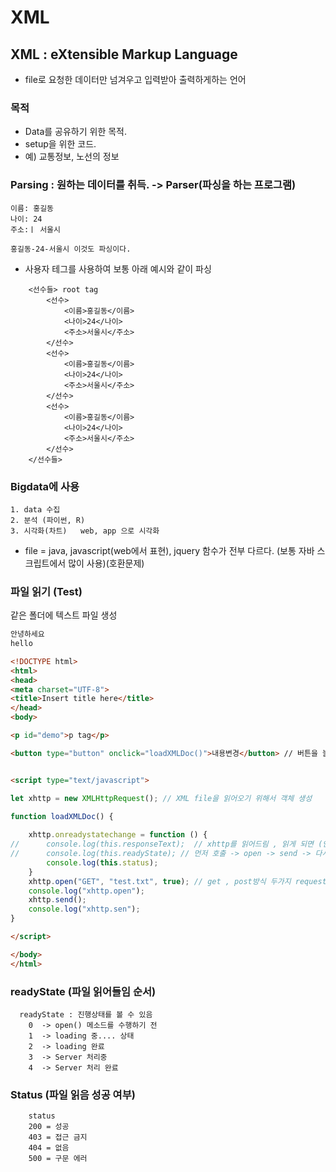 # XML

## XML : eXtensible Markup Language
- file로 요청한 데이터만 넘겨우고 입력받아 출력하게하는 언어


### 목적
- Data를 공유하기 위한 목적.
- setup을 위한 코드. 
- 예) 교통정보, 노선의 정보

### Parsing : 원하는 데이터를 취득. -> Parser(파싱을 하는 프로그램)
```
이름: 홍길동
나이: 24
주소:ㅣ 서울시
	
홍길동-24-서울시 이것도 파싱이다.
```  
- 사용자 테그를 사용하여 보통 아래 예시와 같이 파싱
```
	<선수들> root tag
		<선수>
			<이름>홍길동</이름>
			<나이>24</나이>
			<주소>서울시</주소>
		</선수>
		<선수>
			<이름>홍길동</이름>
			<나이>24</나이>
			<주소>서울시</주소>
		</선수>
		<선수>
			<이름>홍길동</이름>
			<나이>24</나이>
			<주소>서울시</주소>
		</선수>
	</선수들>
```  

### Bigdata에 사용
	1. data 수집
	2. 분석 (파이썬, R)
	3. 시각화(차트)   web, app 으로 시각화
  
- file = java, javascript(web에서 표현), jquery  함수가 전부 다르다.  (보통 자바 스크립트에서 많이 사용)(호환문제)

### 파일 읽기 (Test)
같은 폴더에 텍스트 파일 생성
```txt
안녕하세요
hello
```
```html
<!DOCTYPE html>
<html>
<head>
<meta charset="UTF-8">
<title>Insert title here</title>
</head>
<body>

<p id="demo">p tag</p>

<button type="button" onclick="loadXMLDoc()">내용변경</button> // 버튼을 눌러 데이터를 읽어 들임


<script type="text/javascript">

let xhttp = new XMLHttpRequest(); // XML file을 읽어오기 위해서 객체 생성

function loadXMLDoc() {
	
	xhttp.onreadystatechange = function () {
//		console.log(this.responseText);  // xhttp를 읽어드림 , 읽게 되면 (안녕하세요 hello)가 콘솔로 출력
//		console.log(this.readyState); // 먼저 호출 -> open -> send -> 다시 닫힘
		console.log(this.status);
	}
	xhttp.open("GET", "test.txt", true); // get , post방식 두가지 request 가 있다.  맨마지막 비동기를 true로
	console.log("xhttp.open");
	xhttp.send();
	console.log("xhttp.sen");	
}

</script>

</body>
</html>
```
### readyState (파일 읽어들임 순서)
```
  readyState : 진행상태를 볼 수 있음
	0  -> open() 메소드를 수행하기 전
	1  -> loading 중.... 상태
	2  -> loading 완료
	3  -> Server 처리중
	4  -> Server 처리 완료
```
### Status (파일 읽음 성공 여부)
```
	status
	200 = 성공
	403 = 접근 금지
	404 = 없음
	500 = 구문 에러
```  
